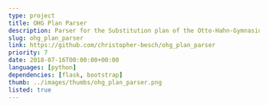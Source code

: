 ```yaml
---
type: project
title: OHG Plan Parser
description: Parser for the Substitution plan of the Otto-Hahn-Gymnasium Gifhorn.
slug: ohg_plan_parser
link: https://github.com/christopher-besch/ohg_plan_parser
priority: 7
date: 2018-07-16T00:00:00+00:00
languages: [python]
dependencies: [flask, bootstrap]
thumb: ../images/thumbs/ohg_plan_parser.png
listed: true
---
```


